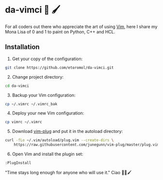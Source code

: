 # da-vimci 🎨 🖌

For all coders out there who appreciate the art of using [Vim](https://www.vim.org), here I share my Mona Lisa of 0 and 1 to paint on Python, C++ and HCL.

## Installation

1. Get your copy of the configuration:
```bash
git clone https://github.com/etoromol/da-vimci.git
```

2. Change project directory:
```bash
cd da-vimci
```

3. Backup your Vim configuration:
```bash
cp ~/.vimrc ~/.vimrc_bak
```

4. Deploy your new Vim configuration:
```bash
cp vimrc ~/.vimrc
```

5. Download [vim-plug](https://github.com/junegunn/vim-plug) and put it in the autoload directory: 
```bash
curl -fLo ~/.vim/autoload/plug.vim --create-dirs \
    https://raw.githubusercontent.com/junegunn/vim-plug/master/plug.vim
```

6. Open Vim and install the plugin set:
```bash
:PlugInstall
```

"Time stays long enough for anyone who will use it." Ciao 👨‍🎨🖌 
